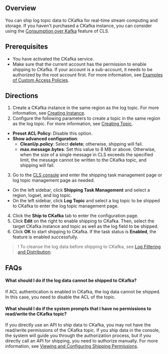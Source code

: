 ## Overview

You can ship log topic data to CKafka for real-time stream computing and storage. If you haven't purchased a CKafka instance, you can consider using the [Consumption over Kafka](https://intl.cloud.tencent.com/document/product/614/42752) feature of CLS.

## Prerequisites

- You have activated the CKafka service.
- Make sure that the current account has the permission to enable shipping to CKafka. If your account is a sub-account, it needs to be authorized by the root account first. For more information, see [Examples of Custom Access Policies](https://intl.cloud.tencent.com/document/product/614/45004).


## Directions

1. Create a CKafka instance in the same region as the log topic. For more information, see [Creating Instance](https://intl.cloud.tencent.com/document/product/597/39718).
2. Configure the following parameters to create a topic in the same region as the log topic. For more information, see [Creating Topic](https://intl.cloud.tencent.com/document/product/597/47584).
 - **Preset ACL Policy**: Disable this option.
 - **Show advanced configuration**:
    - **CleanUp.policy**: Select **delete**; otherwise, shipping will fail.
    - **max.message.bytes**: Set this value to 8 MB or above. Otherwise, when the size of a single message in CLS exceeds the specified limit, the message cannot be written to the CKafka topic, and shipping will fail.
3. Go to the [CLS console](https://console.cloud.tencent.com/cls) and enter the shipping task management page or log topic management page as needed.
 - On the left sidebar, click **Shipping Task Management** and select a region, logset, and log topic.
 - On the left sidebar, click **Log Topic** and select a log topic to be shipped to CKafka to enter the log topic management page.
4. Click the **Ship to CKafka** tab to enter the configuration page.
5. Click **Edit** on the right to enable shipping to CKafka. Then, select the target CKafka instance and topic as well as the log field to be shipped.
6. Click **OK** to start shipping to CKafka. If the task status is **Enabled**, the feature is enabled successfully.
>! To cleanse the log data before shipping to CKafka, see [Log Filtering and Distribution](https://intl.cloud.tencent.com/document/product/614/46135).
>

## FAQs

#### What should I do if the log data cannot be shipped to CKafka?

If ACL authentication is enabled in CKafka, the log data cannot be shipped. In this case, you need to disable the ACL of the topic.

#### What should I do if the system prompts that I have no permissions to read/write the CKafka topic?

If you directly use an API to ship data to CKafka, you may not have the read/write permissions of the CKafka topic. If you ship data in the console, the system will guide you through the authorization process, but if you directly call an API for shipping, you need to authorize manually. For more information, see [Viewing and Configuring Shipping Permissions](https://intl.cloud.tencent.com/document/product/614/46142).

